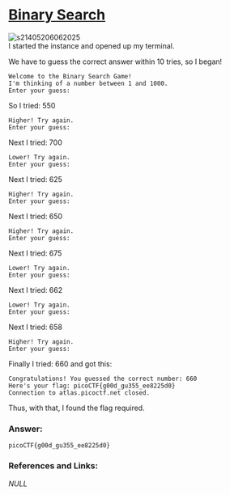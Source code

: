 # <a href="https://play.picoctf.org/practice/challenge/442">Binary Search</a>

![s21405206062025](https://a.okmd.dev/md/6843130e7ac1c.png)  
I started the instance and opened up my terminal. 

We have to guess the correct answer within 10 tries, so I began!
```
Welcome to the Binary Search Game!
I'm thinking of a number between 1 and 1000.
Enter your guess: 
```
So I tried: 550
```
Higher! Try again.
Enter your guess:
```
Next I tried: 700
```
Lower! Try again.
Enter your guess:
```
Next I tried: 625
```
Higher! Try again.
Enter your guess:
```
Next I tried: 650
```
Higher! Try again.
Enter your guess:
```
Next I tried: 675
```
Lower! Try again.
Enter your guess:
```
Next I tried: 662
```
Lower! Try again.
Enter your guess:
```
Next I tried: 658
```
Higher! Try again.
Enter your guess:
```
Finally I tried: 660  and got this:
```
Congratulations! You guessed the correct number: 660
Here's your flag: picoCTF{g00d_gu355_ee8225d0}
Connection to atlas.picoctf.net closed.
```

Thus, with that, I found the flag required.

### Answer:
```
picoCTF{g00d_gu355_ee8225d0}
```

### References and Links:
*NULL*